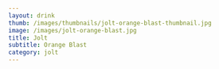 ```yaml
---
layout: drink
thumb: /images/thumbnails/jolt-orange-blast-thumbnail.jpg
image: /images/jolt-orange-blast.jpg
title: Jolt
subtitle: Orange Blast
category: jolt
---
```


